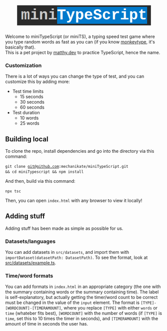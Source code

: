 <h1 align="center" style="text-align: center; font-family: 'Courier New';">
    <img src="img/logo-wide.png" alt="miniTypeScript" />
</h1>
Welcome to miniTypeScript (or miniTS), a typing speed test game where you type random words as fast as you can (if you know <a href="https://monkeytype.com">monkeytype</a>, it's basically that).
<br />
    This is a pet project by <a href="https://matthy.dev">matthy.dev</a> to practice TypeScript, hence the name.
<h3>Customization</h3>
There is a lot of ways you can change the type of test, and you can customize this by adding more:
<ul>
    <li>
        Test time limits
        <ul>
            <li>15 seconds</li>
            <li>30 seconds</li>
            <li>60 seconds</li>
        </ul>
    </li>
    <li>
        Test duration
        <ul>
            <li>10 words</li>
            <li>25 words</li>
        </ul>
    </li>
</ul>
<h2>Building local</h2>
To clone the repo, install dependencies and go into the directory via this command:

<code>git clone git@github.com:mechanikate/miniTypeScript.git && cd miniTypescript && npm install</code>

And then, build via this command:

<code>npx tsc</code>

Then, you can open <code>index.html</code> with any browser to view it locally!

<h2>Adding stuff</h2>
Adding stuff has been made as simple as possible for us.
<h3>Datasets/languages</h3>
You can add datasets in <code>src/datasets</code>, and import them with <code>importDataset(datasetPath: DatasetPath)</code>. To see the format, look at <a href="https://github.com/mechanikate/miniTypeScript/blob/master/src/datasets/example.ts">src/datasets/example.ts</a>.
<h3>Time/word formats</h3>
You can add formats in <code>index.html</code> in an appropriate category (the one with the summary containing words or the summary containing time). The label is self-explanatory, but actually getting the timer/word count to be correct must be changed in the value of the <code>input</code> element. The format is <code>[TYPE]-[WORDCOUNT]-[TIMERAMOUNT]</code>, where you replace <code>[TYPE]</code> with either <code>words</code> or <code>time</code> (whateber fits best), <code>[WORDCOUNT]</code> with the number of words (if <code>[TYPE]</code> is <code>time</code>, set this to 10 times the timer in seconds), and <code>[TIMERAMOUNT]</code> with the amount of time in seconds the user has.
